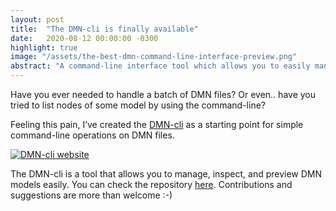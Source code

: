 ```yaml
---
layout: post
title:  "The DMN-cli is finally available"
date:   2020-08-12 00:00:00 -0300
highlight: true
image: "/assets/the-best-dmn-command-line-interface-preview.png"
abstract: "A command-line interface tool which allows you to easily manage, inspect, and preview DMN models."
---
```


Have you ever needed to handle a batch of DMN files? Or even.. have you tried to list nodes of some model by using the command-line?

Feeling this pain, I’ve created the [DMN-cli](http://dmn-cli.com) as a starting point for simple command-line operations on DMN files.

[![DMN-cli website](/assets/the-best-dmn-command-line-interface.png "DMN-cli website")](/assets/the-best-dmn-command-line-interface.png)

The DMN-cli is a tool that allows you to manage, inspect, and preview DMN models easily. You can check the repository [here](https://github.com/karreiro/dmn-cli). Contributions and suggestions are more than welcome :-)
